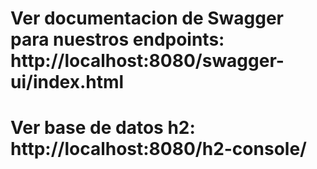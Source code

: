 

 # Ver documentacion de Swagger para nuestros endpoints: http://localhost:8080/swagger-ui/index.html
 # Ver base de datos h2: http://localhost:8080/h2-console/
